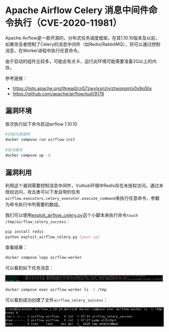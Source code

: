 # Apache Airflow Celery 消息中间件命令执行（CVE-2020-11981）

Apache Airflow是一款开源的，分布式任务调度框架。在其1.10.10版本及以前，如果攻击者控制了Celery的消息中间件（如Redis/RabbitMQ），将可以通过控制消息，在Worker进程中执行任意命令。

由于启动的组件比较多，可能会有点卡，运行此环境可能需要准备2G以上的内存。

参考链接：

- <https://lists.apache.org/thread/cn57zwylxsnzjyjztwqxpmly0x9q5ljx>
- <https://github.com/apache/airflow/pull/9178>

## 漏洞环境

依次执行如下命令启动airflow 1.10.10

```bash
#初始化数据库
docker compose run airflow-init

#启动服务
docker compose up -d
```

## 漏洞利用

利用这个漏洞需要控制消息中间件，Vulhub环境中Redis存在未授权访问。通过未授权访问，攻击者可以下发自带的任务`airflow.executors.celery_executor.execute_command`来执行任意命令，参数为命令执行中所需要的数组。

我们可以使用[exploit_airflow_celery.py](exploit_airflow_celery.py)这个小脚本来执行命令`touch /tmp/airflow_celery_success`：

```bash
pip install redis
python exploit_airflow_celery.py [your-ip]
```

查看结果：

```bash
docker compose logs airflow-worker
```

可以看到如下任务消息：

![](1.png)

```bash
docker compose exec airflow-worker ls -l /tmp
```

可以看到成功创建了文件`airflow_celery_success`：

![](2.png)
